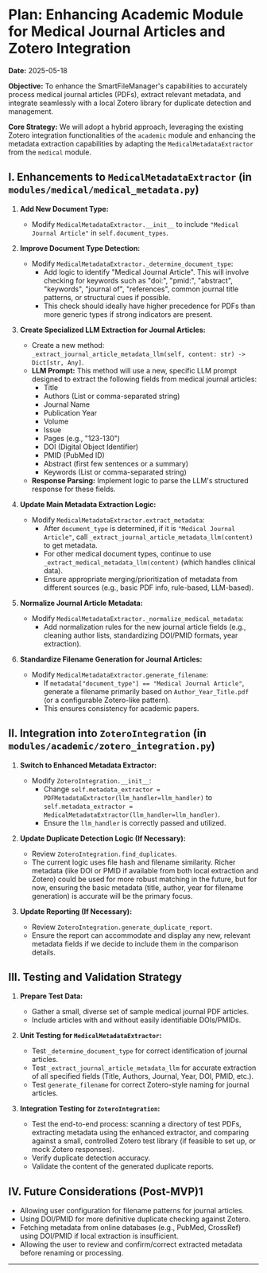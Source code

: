 # Plan: Enhancing Academic Module for Medical Journal Articles and Zotero Integration

**Date:** 2025-05-18

**Objective:** To enhance the SmartFileManager's capabilities to accurately process medical journal articles (PDFs), extract relevant metadata, and integrate seamlessly with a local Zotero library for duplicate detection and management.

**Core Strategy:** We will adopt a hybrid approach, leveraging the existing Zotero integration functionalities of the `academic` module and enhancing the metadata extraction capabilities by adapting the `MedicalMetadataExtractor` from the `medical` module.

## I. Enhancements to `MedicalMetadataExtractor` (in `modules/medical/medical_metadata.py`)

1.  **Add New Document Type:**
    *   Modify `MedicalMetadataExtractor.__init__` to include `"Medical Journal Article"` in `self.document_types`.

2.  **Improve Document Type Detection:**
    *   Modify `MedicalMetadataExtractor._determine_document_type`:
        *   Add logic to identify "Medical Journal Article". This will involve checking for keywords such as "doi:", "pmid:", "abstract", "keywords", "journal of", "references", common journal title patterns, or structural cues if possible.
        *   This check should ideally have higher precedence for PDFs than more generic types if strong indicators are present.

3.  **Create Specialized LLM Extraction for Journal Articles:**
    *   Create a new method: `_extract_journal_article_metadata_llm(self, content: str) -> Dict[str, Any]`.
    *   **LLM Prompt:** This method will use a new, specific LLM prompt designed to extract the following fields from medical journal articles:
        *   Title
        *   Authors (List or comma-separated string)
        *   Journal Name
        *   Publication Year
        *   Volume
        *   Issue
        *   Pages (e.g., "123-130")
        *   DOI (Digital Object Identifier)
        *   PMID (PubMed ID)
        *   Abstract (first few sentences or a summary)
        *   Keywords (List or comma-separated string)
    *   **Response Parsing:** Implement logic to parse the LLM's structured response for these fields.

4.  **Update Main Metadata Extraction Logic:**
    *   Modify `MedicalMetadataExtractor.extract_metadata`:
        *   After `document_type` is determined, if it is `"Medical Journal Article"`, call `_extract_journal_article_metadata_llm(content)` to get metadata.
        *   For other medical document types, continue to use `_extract_medical_metadata_llm(content)` (which handles clinical data).
        *   Ensure appropriate merging/prioritization of metadata from different sources (e.g., basic PDF info, rule-based, LLM-based).

5.  **Normalize Journal Article Metadata:**
    *   Modify `MedicalMetadataExtractor._normalize_medical_metadata`:
        *   Add normalization rules for the new journal article fields (e.g., cleaning author lists, standardizing DOI/PMID formats, year extraction).

6.  **Standardize Filename Generation for Journal Articles:**
    *   Modify `MedicalMetadataExtractor.generate_filename`:
        *   If `metadata["document_type"] == "Medical Journal Article"`, generate a filename primarily based on `Author_Year_Title.pdf` (or a configurable Zotero-like pattern).
        *   This ensures consistency for academic papers.

## II. Integration into `ZoteroIntegration` (in `modules/academic/zotero_integration.py`)

1.  **Switch to Enhanced Metadata Extractor:**
    *   Modify `ZoteroIntegration.__init__`:
        *   Change `self.metadata_extractor = PDFMetadataExtractor(llm_handler=llm_handler)` to `self.metadata_extractor = MedicalMetadataExtractor(llm_handler=llm_handler)`.
        *   Ensure the `llm_handler` is correctly passed and utilized.

2.  **Update Duplicate Detection Logic (If Necessary):**
    *   Review `ZoteroIntegration.find_duplicates`.
    *   The current logic uses file hash and filename similarity. Richer metadata (like DOI or PMID if available from both local extraction and Zotero) could be used for more robust matching in the future, but for now, ensuring the basic metadata (title, author, year for filename generation) is accurate will be the primary focus.

3.  **Update Reporting (If Necessary):**
    *   Review `ZoteroIntegration.generate_duplicate_report`.
    *   Ensure the report can accommodate and display any new, relevant metadata fields if we decide to include them in the comparison details.

## III. Testing and Validation Strategy

1.  **Prepare Test Data:**
    *   Gather a small, diverse set of sample medical journal PDF articles.
    *   Include articles with and without easily identifiable DOIs/PMIDs.

2.  **Unit Testing for `MedicalMetadataExtractor`:**
    *   Test `_determine_document_type` for correct identification of journal articles.
    *   Test `_extract_journal_article_metadata_llm` for accurate extraction of all specified fields (Title, Authors, Journal, Year, DOI, PMID, etc.).
    *   Test `generate_filename` for correct Zotero-style naming for journal articles.

3.  **Integration Testing for `ZoteroIntegration`:**
    *   Test the end-to-end process: scanning a directory of test PDFs, extracting metadata using the enhanced extractor, and comparing against a small, controlled Zotero test library (if feasible to set up, or mock Zotero responses).
    *   Verify duplicate detection accuracy.
    *   Validate the content of the generated duplicate reports.

## IV. Future Considerations (Post-MVP)1

*   Allowing user configuration for filename patterns for journal articles.
*   Using DOI/PMID for more definitive duplicate checking against Zotero.
*   Fetching metadata from online databases (e.g., PubMed, CrossRef) using DOI/PMID if local extraction is insufficient.
*   Allowing the user to review and confirm/correct extracted metadata before renaming or processing.

---
